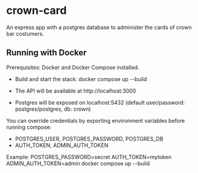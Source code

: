 # crown-card
An express app with a postgres database to administer the cards of crown bar costumers.

## Running with Docker

Prerequisites: Docker and Docker Compose installed.

- Build and start the stack:
  docker compose up --build

- The API will be available at http://localhost:3000
- Postgres will be exposed on localhost:5432 (default user/password: postgres/postgres, db: crown)

You can override credentials by exporting environment variables before running compose:
- POSTGRES_USER, POSTGRES_PASSWORD, POSTGRES_DB
- AUTH_TOKEN, ADMIN_AUTH_TOKEN

Example:
  POSTGRES_PASSWORD=secret AUTH_TOKEN=mytoken ADMIN_AUTH_TOKEN=admin docker compose up --build